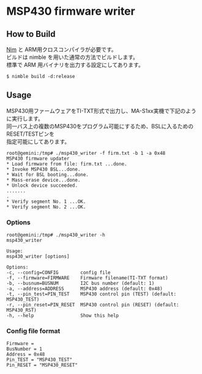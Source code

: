 # MSP430 firmware writer

## How to Build

[Nim](http://nim-lang.org/) と ARM用クロスコンパイラが必要です。\
ビルドは nimble を用いた通常の方法でビルドします。\
標準で ARM 用バイナリを出力する設定にしてあります。

    $ nimble build -d:release

## Usage

MSP430用ファームウェアをTI-TXT形式で出力し、MA-S1xx実機で下記のように実行します。\
同一バス上の複数のMSP430をプログラム可能にするため、BSLに入るためのRESET/TESTピンを\
指定可能にしてあります。

    root@gemini:/tmp# ./msp430_writer -f firm.txt -b 1 -a 0x48
    MSP430 firmware updater
    * Load firmware from file: firm.txt ...done.
    * Invoke MSP430 BSL...done.
    * Wait for BSL booting...done.
    * Mass-erase device...done.
    * Unlock device succeeded.
    .......
    .
    * Verify segment No. 1 ...OK.
    * Verify segment No. 2 ...OK.

### Options

    root@gemini:/tmp# ./msp430_writer -h
    msp430_writer

    Usage:
    msp430_writer [options]

    Options:
    -c, --config=CONFIG        config file
    -f, --firmware=FIRMWARE    Firmware filename(TI-TXT format)
    -b, --busnum=BUSNUM        I2C bus number (default: 1)
    -a, --address=ADDRESS      MSP430 address (default: 0x48)
    -t, --pin_test=PIN_TEST    MSP430 control pin (TEST) (default: MSP430_TEST)
    -r, --pin_reset=PIN_RESET  MSP430 control pin (RESET) (default: MSP430_RST)
    -h, --help                 Show this help

### Config file format

    Firmware =
    BusNumber = 1
    Address = 0x48
    Pin_TEST = "MSP430_TEST"
    Pin_RESET = "MSP430_RESET"
